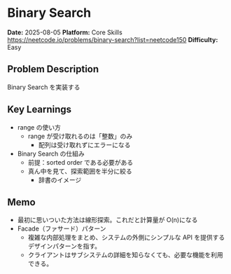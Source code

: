 # Binary Search

**Date:** 2025-08-05
**Platform:** Core Skills https://neetcode.io/problems/binary-search?list=neetcode150
**Difficulty:** Easy

## Problem Description

Binary Search を実装する

## Key Learnings

- range の使い方
  - range が受け取れるのは「整数」のみ
    - 配列は受け取れずにエラーになる
- Binary Search の仕組み
  - 前提：sorted order である必要がある
  - 真ん中を見て、探索範囲を半分に絞る
    - 辞書のイメージ

## Memo

- 最初に思いついた方法は線形探索。これだと計算量が O(n)になる
- Facade（ファサード）パターン
  - 複雑な内部処理をまとめ、システムの外側にシンプルな API を提供するデザインパターンを指す。
  - クライアントはサブシステムの詳細を知らなくても、必要な機能を利用できる。
